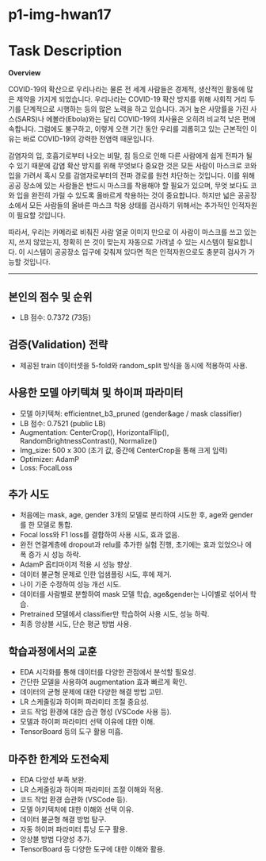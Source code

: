 # p1-img-hwan17

# **Task Description**

**Overview**

COVID-19의 확산으로 우리나라는 물론 전 세계 사람들은 경제적, 생산적인 활동에 많은 제약을 가지게 되었습니다. 우리나라는 COVID-19 확산 방지를 위해 사회적 거리 두기를 단계적으로 시행하는 등의 많은 노력을 하고 있습니다. 과거 높은 사망률을 가진 사스(SARS)나 에볼라(Ebola)와는 달리 COVID-19의 치사율은 오히려 비교적 낮은 편에 속합니다. 그럼에도 불구하고, 이렇게 오랜 기간 동안 우리를 괴롭히고 있는 근본적인 이유는 바로 COVID-19의 강력한 전염력 때문입니다.

감염자의 입, 호흡기로부터 나오는 비말, 침 등으로 인해 다른 사람에게 쉽게 전파가 될 수 있기 때문에 감염 확산 방지를 위해 무엇보다 중요한 것은 모든 사람이 마스크로 코와 입을 가려서 혹시 모를 감염자로부터의 전파 경로를 원천 차단하는 것입니다. 이를 위해 공공 장소에 있는 사람들은 반드시 마스크를 착용해야 할 필요가 있으며, 무엇 보다도 코와 입을 완전히 가릴 수 있도록 올바르게 착용하는 것이 중요합니다. 하지만 넓은 공공장소에서 모든 사람들의 올바른 마스크 착용 상태를 검사하기 위해서는 추가적인 인적자원이 필요할 것입니다.

따라서, 우리는 카메라로 비춰진 사람 얼굴 이미지 만으로 이 사람이 마스크를 쓰고 있는지, 쓰지 않았는지, 정확히 쓴 것이 맞는지 자동으로 가려낼 수 있는 시스템이 필요합니다. 이 시스템이 공공장소 입구에 갖춰져 있다면 적은 인적자원으로도 충분히 검사가 가능할 것입니다.

---


## 본인의 점수 및 순위

-   LB 점수: 0.7372 (73등)

## 검증(Validation) 전략

-   제공된 train 데이터셋을 5-fold와 random_split 방식을 동시에 적용하여 사용.

## 사용한 모델 아키텍쳐 및 하이퍼 파라미터

-   모델 아키텍쳐: efficientnet_b3_pruned (gender&age / mask classifier)
-   LB 점수: 0.7521 (public LB)
-   Augmentation: CenterCrop(), HorizontalFlip(), RandomBrightnessContrast(), Normalize()
-   Img_size: 500 x 300 (초기 값, 중간에 CenterCrop을 통해 크게 입력)
-   Optimizer: AdamP
-   Loss: FocalLoss

## 추가 시도

-   처음에는 mask, age, gender 3개의 모델로 분리하여 시도한 후, age와 gender를 한 모델로 통합.
-   Focal loss와 F1 loss를 결합하여 사용 시도, 효과 없음.
-   완전 연결계층에 dropout과 relu를 추가한 실험 진행, 초기에는 효과 있었으나 에폭 증가 시 성능 하락.
-   AdamP 옵티마이저 적용 시 성능 향상.
-   데이터 불균형 문제로 인한 업샘플링 시도, 후에 제거.
-   나이 기준 수정하여 성능 개선 시도.
-   데이터를 사람별로 분할하여 mask 모델 학습, age&gender는 나이별로 섞어서 학습.
-   Pretrained 모델에서 classifier만 학습하여 사용 시도, 성능 하락.
-   최종 앙상블 시도, 단순 평균 방법 사용.

## 학습과정에서의 교훈

-   EDA 시각화를 통해 데이터를 다양한 관점에서 분석할 필요성.
-   간단한 모델을 사용하여 augmentation 효과 빠르게 확인.
-   데이터의 균형 문제에 대한 다양한 해결 방법 고민.
-   LR 스케줄링과 하이퍼 파라미터 조절 중요성.
-   코드 작업 환경에 대한 습관 형성 (VSCode 사용 등).
-   모델과 하이퍼 파라미터 선택 이유에 대한 이해.
-   TensorBoard 등의 도구 활용 미흡.

## 마주한 한계와 도전숙제

-   EDA 다양성 부족 보완.
-   LR 스케줄링과 하이퍼 파라미터 조절 이해와 적용.
-   코드 작업 환경 습관화 (VSCode 등).
-   모델 아키텍처에 대한 이해와 선택 이유.
-   데이터 불균형 해결 방법 탐구.
-   자동 하이퍼 파라미터 튜닝 도구 활용.
-   앙상블 방법 다양성 추가.
-   TensorBoard 등 다양한 도구에 대한 이해와 활용.